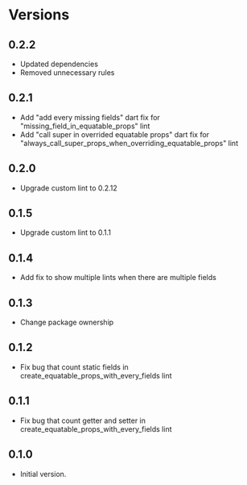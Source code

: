 # Versions

## 0.2.2

- Updated dependencies
- Removed unnecessary rules

## 0.2.1

- Add "add every missing fields" dart fix for "missing_field_in_equatable_props" lint
- Add "call super in overrided equatable props" dart fix for "always_call_super_props_when_overriding_equatable_props" lint

## 0.2.0

- Upgrade custom lint to 0.2.12

## 0.1.5

- Upgrade custom lint to 0.1.1

## 0.1.4

- Add fix to show multiple lints when there are multiple fields

## 0.1.3

- Change package ownership

## 0.1.2

- Fix bug that count static fields in create_equatable_props_with_every_fields lint

## 0.1.1

- Fix bug that count getter and setter in create_equatable_props_with_every_fields lint

## 0.1.0

- Initial version.
